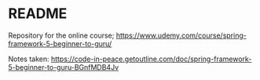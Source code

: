 # README #

Repository for the online course; https://www.udemy.com/course/spring-framework-5-beginner-to-guru/

Notes taken: https://code-in-peace.getoutline.com/doc/spring-framework-5-beginner-to-guru-BGnfMDB4Jv

